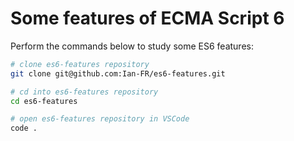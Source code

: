 # Some features of ECMA Script 6

Perform the commands below to study some ES6 features:

```bash
# clone es6-features repository
git clone git@github.com:Ian-FR/es6-features.git

# cd into es6-features repository
cd es6-features

# open es6-features repository in VSCode
code .
```